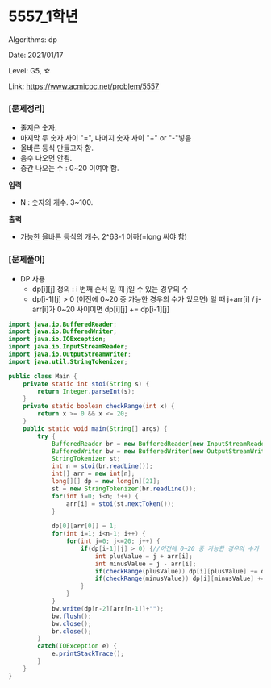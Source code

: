 # 5557_1학년

Algorithms: dp

Date: 2021/01/17

Level: G5, ☆

Link: https://www.acmicpc.net/problem/5557

### **[문제정리]**

- 줄지은 숫자.
- 마지막 두 숫자 사이 "=", 나머지 숫자 사이 "+" or "-"넣음
- 올바른 등식 만들고자 함.
- 음수 나오면 안됨.
- 중간 나오는 수 : 0~20 이여야 함.

**입력**

- N : 숫자의 개수. 3~100.

**출력**

- 가능한 올바른 등식의 개수. 2^63-1 이하(=long 써야 함)

### **[문제풀이]**

- DP 사용
    - dp[i][j] 정의 : i 번째 순서 일 때 j일 수 있는 경우의 수
    - dp[i-1][j] > 0 (이전에 0~20 중 가능한 경우의 수가 있으면) 일 때 
    j+arr[i] / j-arr[i]가 0~20 사이이면 
    dp[i][j] += dp[i-1][j]

```java
import java.io.BufferedReader;
import java.io.BufferedWriter;
import java.io.IOException;
import java.io.InputStreamReader;
import java.io.OutputStreamWriter;
import java.util.StringTokenizer;

public class Main {
	private static int stoi(String s) {
		return Integer.parseInt(s);
	}
	private static boolean checkRange(int x) {
		return x >= 0 && x <= 20;
	}
	public static void main(String[] args) {
		try {
			BufferedReader br = new BufferedReader(new InputStreamReader(System.in));
			BufferedWriter bw = new BufferedWriter(new OutputStreamWriter(System.out));
			StringTokenizer st;
			int n = stoi(br.readLine());
			int[] arr = new int[n];
			long[][] dp = new long[n][21];
			st = new StringTokenizer(br.readLine());
			for(int i=0; i<n; i++) {
				arr[i] = stoi(st.nextToken());
			}
			
			dp[0][arr[0]] = 1;
			for(int i=1; i<n-1; i++) {
				for(int j=0; j<=20; j++) {
					if(dp[i-1][j] > 0) {//이전에 0~20 중 가능한 경우의 수가 있는 것
						int plusValue = j + arr[i];
						int minusValue = j - arr[i];
						if(checkRange(plusValue)) dp[i][plusValue] += dp[i-1][j];
						if(checkRange(minusValue)) dp[i][minusValue] += dp[i-1][j];
					}			
				}
			}
			bw.write(dp[n-2][arr[n-1]]+"");
			bw.flush();
			bw.close();
			br.close();
		}
		catch(IOException e) {
			e.printStackTrace();
		}
	}
}
```